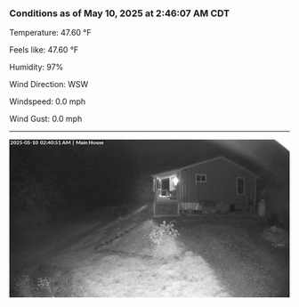 ### Conditions as of May 10, 2025 at 2:46:07 AM CDT 

Temperature: 47.60 &deg;F

Feels like: 47.60 &deg;F

Humidity: 97%

Wind Direction: WSW

Windspeed: 0.0 mph

Wind Gust: 0.0 mph

---

<img src="./images/latest.jpeg"/>

